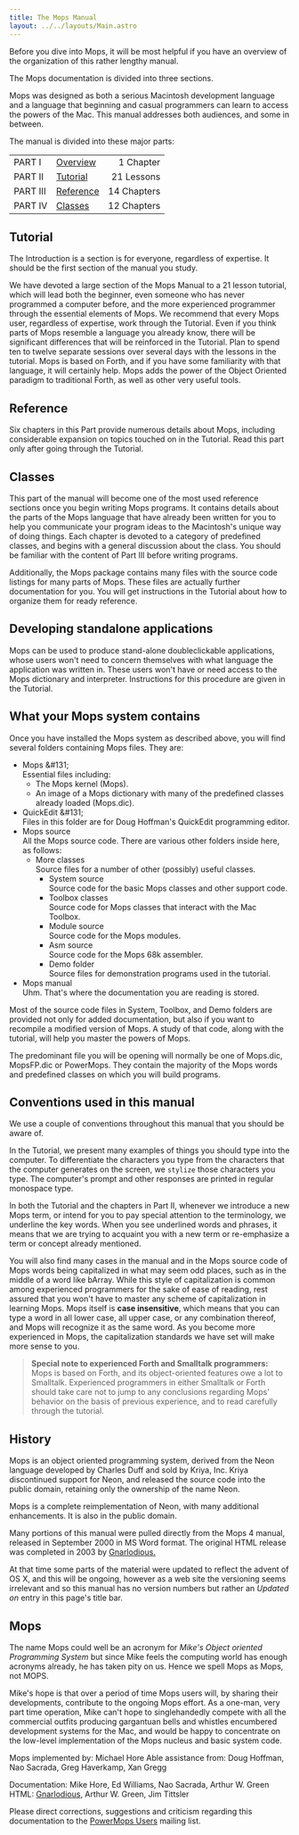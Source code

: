 ```yaml
---
title: The Mops Manual
layout: ../../layouts/Main.astro
---
```


Before you dive into Mops, it will be most helpful if you have an
overview of the organization of this rather lengthy manual.

The Mops documentation is divided into three sections.

Mops was designed as both a serious Macintosh development language and a
language that beginning and casual programmers can learn to access the
powers of the Mac. This manual addresses both audiences, and some in
between.

The manual is divided into these major parts:

| | | |
|:---      | :--------------------- | ----------: |
| PART I   | [Overview](Overview)   |  1 Chapter  |
| PART II  | [Tutorial](Tutorial)   | 21 Lessons  |
| PART III | [Reference](Reference) | 14 Chapters |
| PART IV  | [Classes](Classes)     | 12 Chapters |

## Tutorial

The Introduction is a section is for
everyone, regardless of expertise. It should be the first section of the
manual you study.

We have devoted a large section of the Mops Manual to a 21 lesson
tutorial, which will lead both the beginner, even someone who has never
programmed a computer before, and the more experienced programmer
through the essential elements of Mops. We recommend that every Mops
user, regardless of expertise, work through the Tutorial. Even if you
think parts of Mops resemble a language you already know, there will be
significant differences that will be reinforced in the Tutorial. Plan to
spend ten to twelve separate sessions over several days with the lessons
in the tutorial. Mops is based on Forth, and if you have some
familiarity with that language, it will certainly help. Mops adds the
power of the Object Oriented paradigm to traditional Forth, as well as
other very useful tools.

## Reference

Six chapters in this Part provide
numerous details about Mops, including considerable expansion on topics
touched on in the Tutorial. Read this part only after going through the
Tutorial.

## Classes

This part of the manual will become one of
the most used reference sections once you begin writing Mops programs.
It contains details about the parts of the Mops language that have
already been written for you to help you communicate your program ideas
to the Macintosh's unique way of doing things. Each chapter is devoted
to a category of predefined classes, and begins with a general
discussion about the class. You should be familiar with the content of
Part III before writing programs.

Additionally, the Mops package contains many files with the source code
listings for many parts of Mops. These files are actually further
documentation for you. You will get instructions in the Tutorial about
how to organize them for ready reference.

## Developing standalone applications

Mops can be used to produce stand-alone doubleclickable applications,
whose users won't need to concern themselves with what language the
application was written in. These users won't have or need access to
the Mops dictionary and interpreter. Instructions for this procedure are
given in the Tutorial.

## What your Mops system contains

Once you have installed the Mops system as described above, you will
find several folders containing Mops files. They are:

- Mops &\#131;  
  Essential files including:
  - The Mops kernel (Mops).
  - An image of a Mops dictionary with many of the predefined
    classes already loaded (Mops.dic).
- QuickEdit &\#131;  
  Files in this folder are for Doug Hoffman's QuickEdit programming editor.
- Mops source  
  All the Mops source code. There are various
  other folders inside here, as follows:
  - More classes  
    Source files for a number of other (possibly) useful classes.
    - System source  
      Source code for the basic Mops classes and other support code.
    - Toolbox classes  
      Source code for Mops classes that interact with the Mac Toolbox.
    - Module source  
      Source code for the Mops modules.
    - Asm source  
      Source code for the Mops 68k assembler.
    - Demo folder  
      Source files for demonstration programs used in the tutorial.
-   Mops manual  
    Uhm. That's where the documentation you are
    reading is stored.

Most of the source code files in System, Toolbox, and Demo folders are
provided not only for added documentation, but also if you want to
recompile a modified version of Mops. A study of that code, along with
the tutorial, will help you master the powers of Mops.

The predominant file you will be opening will normally be one of
Mops.dic, MopsFP.dic or PowerMops. They contain the majority of the Mops
words and predefined classes on which you will build programs.

## Conventions used in this manual

We use a couple of conventions throughout this manual that you should be
aware of.

In the Tutorial, we present many examples of things you should type into
the computer. To differentiate the characters you type from the
characters that the computer generates on the screen, we 
`stylize` those characters you type. The
computer's prompt and other responses are printed in regular monospace
type.

In both the Tutorial and the chapters in Part II, whenever we introduce
a new Mops term, or intend for you to pay special attention to the
terminology, we underline the key words. When you see underlined words
and phrases, it means that we are trying to acquaint you with a new term
or re-emphasize a term or concept already mentioned.

You will also find many cases in the manual and in the Mops source code
of Mops words being capitalized in what may seem odd places, such as in
the middle of a word like bArray. While this style of capitalization is
common among experienced programmers for the sake of ease of reading,
rest assured that you won't have to master any scheme of capitalization
in learning Mops. Mops itself is **case insensitive**, which means that
you can type a word in all lower case, all upper case, or any
combination thereof, and Mops will recognize it as the same word. As you
become more experienced in Mops, the capitalization standards we have
set will make more sense to you.

> **Special note to experienced Forth and Smalltalk programmers:**
> Mops is based on Forth, and its object-oriented features owe a lot to
> Smalltalk. Experienced programmers in either Smalltalk or Forth should
> take care not to jump to any conclusions regarding Mops' behavior on
> the basis of previous experience, and to read carefully through the
> tutorial.

## History

Mops is an object oriented programming system, derived from the Neon
language developed by Charles Duff and sold by Kriya, Inc. Kriya
discontinued support for Neon, and released the source code into the
public domain, retaining only the ownership of the name Neon.

Mops is a complete reimplementation of Neon, with many additional
enhancements. It is also in the public domain.

Many portions of this manual were pulled directly from the Mops 4
manual, released in September 2000 in MS Word format. The original HTML
release was completed in 2003 by
[Gnarlodious.](http://Gnarlodious.com)

At that time some parts
of the material were updated to reflect the advent of OS X, and this
will be ongoing, however as a web site the versioning seems irrelevant
and so this manual has no version numbers but rather an *Updated on*
entry in this page's title bar.

## Mops

The name Mops could well be an acronym for *Mike's Object oriented
Programming System* but since Mike feels the computing world has enough
acronyms already, he has taken pity on us. Hence we spell Mops as Mops,
not MOPS.

Mike's hope is that over a period of time Mops users will, by sharing
their developments, contribute to the ongoing Mops effort. As a one-man,
very part time operation, Mike can't hope to singlehandedly compete
with all the commercial outfits producing gargantuan bells and whistles
encumbered development systems for the Mac, and would be happy to
concentrate on the low-level implementation of the Mops nucleus and
basic system code.

  Mops implemented by:    Michael Hore
  Able assistance from:   Doug Hoffman, Nao Sacrada, Greg Haverkamp, Xan Gregg
                          
  Documentation:          Mike Hore, Ed Williams, Nao Sacrada, Arthur W. Green
  HTML:                   [Gnarlodious](http://Gnarlodious.com), Arthur W. Green, Jim Tittsler

Please direct corrections, suggestions and criticism regarding this
documentation to the [PowerMops
Users](http://lists.sourceforge.net/lists/listinfo/powermops-users)
mailing list.



